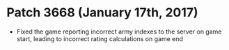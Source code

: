 # Patch 3668 (January 17th, 2017)

- Fixed the game reporting incorrect army indexes to the server on game start, leading to incorrect rating calculations on game end
